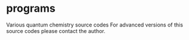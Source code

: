 # programs
Various quantum chemistry source codes
For advanced versions of this source codes please contact the author.
